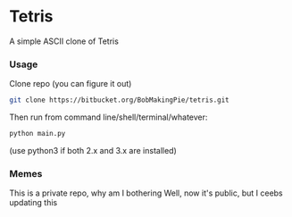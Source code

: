 # Tetris #
A simple ASCII clone of Tetris

### Usage ###
Clone repo (you can figure it out)
```sh
git clone https://bitbucket.org/BobMakingPie/tetris.git
```
Then run from command line/shell/terminal/whatever:
```sh
python main.py
```
(use python3 if both 2.x and 3.x are installed)

### Memes ###
This is a private repo, why am I bothering
Well, now it's public, but I ceebs updating this
